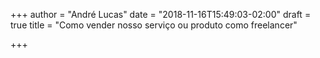 +++
author = "André Lucas"
date = "2018-11-16T15:49:03-02:00"
draft = true
title = "Como vender nosso serviço ou produto como freelancer"

+++
